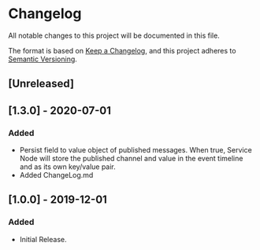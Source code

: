 # Changelog
All notable changes to this project will be documented in this file.

The format is based on [Keep a Changelog](https://keepachangelog.com/en/1.0.0/),
and this project adheres to [Semantic Versioning](https://semver.org/spec/v2.0.0.html).

## [Unreleased]  

## [1.3.0] - 2020-07-01
### Added   
- Persist field to value object of published messages. When true, Service Node will store the published channel and value in the event timeline and as its own key/value pair.  
- Added ChangeLog.md   

## [1.0.0] - 2019-12-01  
### Added   
- Initial Release.  